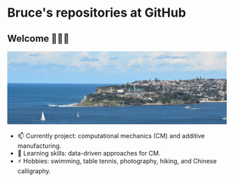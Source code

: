 # Bruce's repositories at GitHub
## Welcome 👋👋👋

![West Lake](./Photos/Manly.JPG)
<!--
**cunyizju/cunyizju** is a ✨ _special_ ✨ repository because its `README.md` (this file) appears on your GitHub profile.

Here are some ideas to get you started:

- 🔭 I’m currently working on computational mechanics and additive manufacturing
- 🌱 I’m currently learning data-driven approaches for CM
- 👯 I’m looking to collaborate on ...
- 🤔 I’m looking for help with ...
- 💬 Ask me about ...
- 📫 How to reach me: ...
- ⚡ Fun fact: ...
-->
- 📫 Currently project: computational mechanics (CM) and additive manufacturing.
- 🌱 Learning skills: data-driven approaches for CM.
- ⚡ Hobbies: swimming, table tennis, photography, hiking, and Chinese calligraphy.
